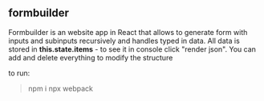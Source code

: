 ## formbuilder

Formbuilder is an website app in React that allows to generate form with inputs and subinputs recursively and handles typed in data. 
All data is stored in **this.state.items** - to see it in console click "render json".
You can add and delete everything to modify the structure

to run:
 > npm i
 > npx webpack
